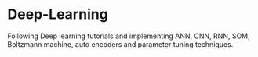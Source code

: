 # Deep-Learning
Following Deep learning tutorials and implementing ANN, CNN, RNN, SOM, Boltzmann machine, auto encoders and parameter tuning techniques. 